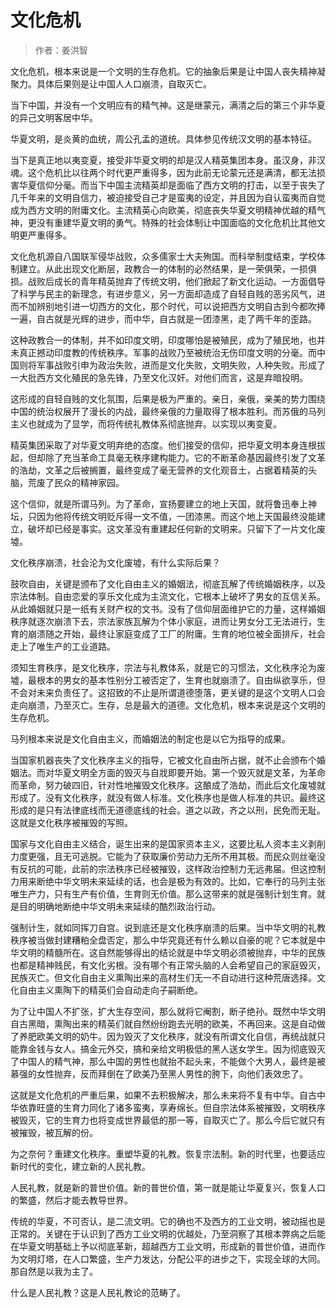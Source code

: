 # 文化危机

> 作者：姜洪智

文化危机，根本来说是一个文明的生存危机。它的抽象后果是让中国人丧失精神凝聚力。具体后果则是让中国人人口崩溃，自取灭亡。

当下中国，并没有一个文明应有的精气神。这是继蒙元，满清之后的第三个非华夏的异己文明客居中华。

华夏文明，是炎黄的血统，周公孔孟的道统。具体参见传统汉文明的基本特征。

当下是真正地以夷变夏，接受非华夏文明的却是汉人精英集团本身。虽汉身，非汉魂。这个危机比以往两个时代更严重得多，因为此前无论蒙元还是满清，都无法损害华夏信仰分毫。而当下中国主流精英却是面临了西方文明的打击，以至于丧失了几千年来的文明自信力，被迫接受自己才是蛮夷的设定，并且因为自认蛮夷而自觉成为西方文明的附庸文化。主流精英心向欧美，彻底丧失华夏文明精神优越的精气神，更没有重建华夏文明的勇气。特殊的社会体制让中国面临的文化危机比其他文明更严重得多。

文化危机源自八国联军侵华战败，众多儒家士大夫殉国。而科举制度结束，学校体制建立。从此出现文化断层，政教合一的体制的必然结果，是一荣俱荣，一损俱损。战败后成长的青年精英抛弃了传统文明，他们掀起了新文化运动。一方面倡导了科学与民主的新理念，有进步意义，另一方面却造成了自轻自贱的恶劣风气，进而不加辨别地引进一切西方的文化，那个时代，可以说把西方文明自古到今都吹捧一遍，自古就是光辉的进步，而中华，自古就是一团漆黑，走了两千年的歪路。

这种政教合一的体制，并不如印度文明，印度哪怕是被殖民，成为了殖民地，也并未真正撼动印度教的传统秩序。军事的战败乃至被统治无伤印度文明的分毫。而中国则将军事战败引申为政治失败，进而是文化失败，文明失败，人种失败。形成了一大批西方文化殖民的急先锋，乃至文化汉奸。对他们而言，这是弃暗投明。

这形成的自轻自贱的文化氛围，后果是极为严重的。亲日，亲俄，亲美的势力围绕中国的统治权展开了漫长的内战，最终亲俄的力量取得了根本胜利。而苏俄的马列主义也就成为了显学，而将传统礼教体系彻底抛弃。以实现以夷变夏。

精英集团采取了对华夏文明弃绝的态度。他们接受的信仰，把华夏文明本身连根拔起，但却除了充当革命工具毫无秩序建构能力。它的不断革命基因最终引发了文革的浩劫，文革之后被搁置，最终变成了毫无营养的文化观音土，占据着精英的头脑，荒废了民众的精神家园。

这个信仰，就是所谓马列。为了革命，宣扬要建立的地上天国，就将鲁迅奉上神坛，只因为他将传统文明贬斥得一文不值，一团漆黑。而这个地上天国最终没能建立，破坏却已经是事实。这文革没有重建起任何新的文明来。只留下了一片文化废墟。

文化秩序崩溃，社会沦为文化废墟，有什么实际后果？

鼓吹自由，关键是颁布了文化自由主义的婚姻法，彻底瓦解了传统婚姻秩序，以及宗法体制。自由恋爱的享乐文化成为主流文化，它根本上破坏了男女的互信关系。从此婚姻就只是一纸有关财产权的文书。没有了信仰层面维护它的力量，这样婚姻秩序就逐次崩溃下去，宗法家族瓦解为个体小家庭，进而让男女分工无法进行，生育的崩溃随之开始，最终让家庭变成了工厂的附庸。生育的地位被全面排斥，社会走上了唯生产的工业道路。

须知生育秩序，是文化秩序，宗法与礼教体系，就是它的习惯法，文化秩序沦为废墟，最根本的男女的基本性别分工被否定了，生育也就崩溃了。自由纵欲享乐，但不会对未来负责任了。这招致的不止是所谓道德堕落，更关键的是这个文明人口会走向崩溃，乃至灭亡。生存，总是最大的道德。文化危机，根本来说是这个文明的生存危机。

马列根本来说是文化自由主义，而婚姻法的制定也是以它为指导的成果。

当国家机器丧失了文化秩序主义的指导，它被文化自由所占据，就不止会颁布个婚姻法。而对华夏文明全方面的毁灭与自戕即要开始。第一个毁灭就是文革，为革命而革命，努力破四旧，针对性地摧毁文化秩序。这酿成了浩劫，而此后文化废墟就形成了。没有文化秩序，就没有做人标准。文化秩序也是做人标准的共识。最终这形成的是只有法律底线而无道德底线的社会。道之以政，齐之以刑，民免而无耻。这就是文化秩序被摧毁的写照。

国家与文化自由主义结合，诞生出来的是国家资本主义，这要比私人资本主义剥削力度更强，且无可逃脱。它能为了获取廉价劳动力无所不用其极。而民众则丝毫没有反抗的可能，此前的宗法秩序已经被摧毁，这样政治控制力无远弗届。但这控制力用来断绝中华文明未来延续的话，也会是极为有效的。比如，它奉行的马列主张唯生产力，只有生产有价值，生育则无价值。那么这带来的就是强制计划生育。就是目的明确地断绝中华文明未来延续的酷烈政治行动。

强制计生，就如同挥刀自宫。说到底还是文化秩序崩溃的后果。当中华文明的礼教秩序被当做封建糟粕全盘否定，那么中华究竟还有什么赖以自豪的呢？它本就是中华文明的精髓所在。这自然能够得出的结论就是中华文明必须被抛弃，中华的民族也都是精神贱民，有文化劣根。没有哪个有正常头脑的人会希望自己的家庭毁灭，民族灭亡。但文化自由主义熏陶出来的高材生们无一不自动进行这种荒唐选择。文化自由主义熏陶下的精英们会自动走向子嗣断绝。

为了让中国人不扩张，扩大生存空间，那么就将它阉割，断子绝孙。既然中华文明自古黑暗，熏陶出来的精英们就自然纷纷跑去光明的欧美，不再回来。这是自动做了养肥欧美文明的奶牛。因为毁灭了文化秩序，就没有所谓文化自信，再统战就只能靠金钱与女人。搞金元外交，搞和亲给文明极低的黑人送女学生。因为彻底毁灭了中国人的精气神，那么中国的男性也就抬不起头来，不能做个大男人，最终是被慕强的女性抛弃，反而拜倒在了欧美乃至黑人男性的胯下，向他们表效忠了。

这就是文化危机的严重后果，如果不去积极解决，那么未来将不复有中华。自古中华依靠旺盛的生育力同化了诸多蛮夷，享寿绵长。但自宗法体系被摧毁，文明秩序被毁灭，它的生育力也将变成世界最低的那一等，自取灭亡了。那么今后它就只有被摧毁，被瓦解的份。

为之奈何？重建文化秩序。重塑华夏的礼教。恢复宗法制。新的时代里，也要适应新时代的变化，建立新的人民礼教。

人民礼教，就是新的普世价值。新的普世价值，第一就是能让华夏复兴，恢复人口的繁盛，然后才能去教导世界。

传统的华夏，不可否认，是二流文明。它的确也不及西方的工业文明，被动摇也是正常的。关键在于认识到了西方工业文明的优越处，乃至洞察了其根本弊病之后能在华夏文明基础上予以彻底革新，超越西方工业文明，形成新的普世价值，进而作为文明灯塔，在人口繁盛，生产力发达，分配公平的进步之下，实现全球的大同。那自然是以我为主了。

什么是人民礼教？这是人民礼教论的范畴了。
